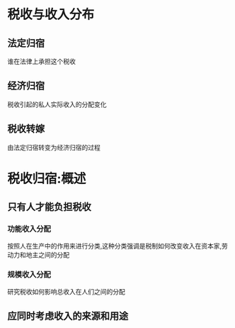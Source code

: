 # 税收与收入分布

## 法定归宿

谁在法律上承担这个税收

## 经济归宿

税收引起的私人实际收入的分配变化

## 税收转嫁

由法定归宿转变为经济归宿的过程

# 税收归宿:概述

## 只有人才能负担税收

### 功能收入分配

按照人在生产中的作用来进行分类,这种分类强调是税制如何改变收入在资本家,劳动力和地主之间的分配

### 规模收入分配

研究税收如何影响总收入在人们之间的分配

## 应同时考虑收入的来源和用途
